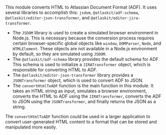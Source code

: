 This module converts HTML to Atlassian Document Format (ADF). It uses several libraries to accomplish this: `jsdom`, `@atlaskit/adf-schema`, `@atlaskit/editor-json-transformer`, and `@atlaskit/editor-jira-transformer`.
- The `JSDOM` library is used to create a simulated browser environment in Node.js. This is necessary because the conversion process requires certain browser-specific global objects like `window`, `DOMParser`, `Node`, and `HTMLElement`. These objects are not available in a Node.js environment by default, so they are simulated using `JSDOM`.
- The `@atlaskit/adf-schema` library provides the default schema for ADF. This schema is used to initialize a `JIRATransformer` object, which is responsible for converting HTML to ADF.
- The `@atlaskit/editor-json-transformer` library provides a `JSONTransformer` object, which is used to convert ADF to JSON.
- The `convertHtmlToADF` function is the main function in this module. It takes an HTML string as input, simulates a browser environment, converts the HTML to ADF using the `JIRATransformer`, converts the ADF to JSON using the `JSONTransformer`, and finally returns the JSON as a string.

The `convertHtmlToADF` function could be used in a larger application to convert user-generated HTML content to a format that can be stored and manipulated more easily.